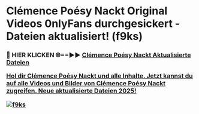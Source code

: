 # Clémence Poésy Nackt Original Videos 0nlyFans durchgesickert - Dateien aktualisiert! (f9ks)

<h3>🔴 HIER KLICKEN 🌐==►► <a href="https://tinyurl.com/h6vf6nb8" rel="nofollow">Clémence Poésy Nackt Aktualisierte Dateien

Hol dir Clémence Poésy Nackt und alle Inhalte. Jetzt kannst du auf alle Videos und Bilder von Clémence Poésy Nackt zugreifen. Neue aktualisierte Dateien 2025!

[![f9ks](https://i.imgur.com/sD4kR3V.gif)](https://tinyurl.com/h6vf6nb8)
